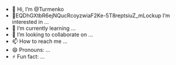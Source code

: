 - 👋 Hi, I’m @Turmenko
- 👀EQDhGXtbR6ejNQucRcoyzwiaF2Ke-5T8reptsiuZ_mLockup I’m interested in ...
- 🌱 I’m currently learning ...
- 💞️ I’m looking to collaborate on ...
- 📫 How to reach me ...
- 😄 Pronouns: ...
- ⚡ Fun fact: ...

<!---
Turmenko/Turmenko is a ✨ special ✨ repository because its `README.md` (this file) appears on your GitHub profile.
You can click the Preview link to take a look at your changes.
--->
